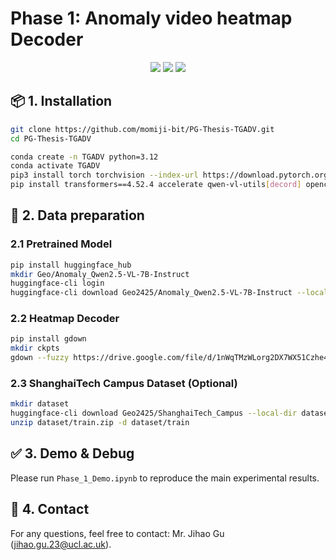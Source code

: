 # Phase 1: Anomaly video heatmap Decoder

<p align="center">
  <a href="https://huggingface.co/datasets/Geo2425/ShanghaiTech_Campus" target="_blank"><img src="https://img.shields.io/badge/%F0%9F%A4%97%20Hugging%20Face-Dataset-orange"></a>
  <a href="https://huggingface.co/Geo2425/Anomaly_Qwen2.5-VL-7B-Instruct" target="_blank"><img src="https://img.shields.io/badge/%F0%9F%A4%97%20Hugging%20Face-Model-orange"></a>
  <a href="https://drive.google.com/drive/folders/1cIISTK_XLcwCBgUw9wfyF8ABrh26nZuV?usp=sharing" target="_blank"><img src="https://img.shields.io/badge/Google%20Drive-Decoder
     -blue?logo=google-drive"></a>
</p>



## 📦 1. Installation

```bash
git clone https://github.com/momiji-bit/PG-Thesis-TGADV.git
cd PG-Thesis-TGADV

```

```bash
conda create -n TGADV python=3.12
conda activate TGADV
pip3 install torch torchvision --index-url https://download.pytorch.org/whl/cu128
pip install transformers==4.52.4 accelerate qwen-vl-utils[decord] opencv-python matplotlib chardet ipywidgets

```



## 📂 2. Data preparation

### 2.1 Pretrained Model

```bash
pip install huggingface_hub
mkdir Geo/Anomaly_Qwen2.5-VL-7B-Instruct
huggingface-cli login
huggingface-cli download Geo2425/Anomaly_Qwen2.5-VL-7B-Instruct --local-dir Geo/Anomaly_Qwen2.5-VL-7B-Instruct

```

### 2.2 Heatmap Decoder

```bash
pip install gdown
mkdir ckpts
gdown --fuzzy https://drive.google.com/file/d/1nWqTMzWLorg2DX7WX51Czhe4ayY_MHC8/view?usp=sharing -O ckpts/step006800.pth

```

### 2.3 ShanghaiTech Campus Dataset (Optional) 

```bash
mkdir dataset
huggingface-cli download Geo2425/ShanghaiTech_Campus --local-dir dataset --repo-type dataset
unzip dataset/train.zip -d dataset/train

```



## ✅ 3. Demo & Debug

Please run `Phase_1_Demo.ipynb` to reproduce the main experimental results.

## 📧 4. Contact

For any questions, feel free to contact: Mr. Jihao Gu (jihao.gu.23@ucl.ac.uk).
